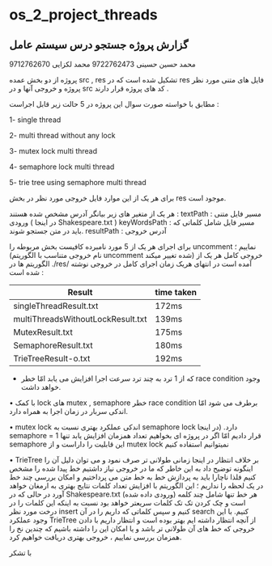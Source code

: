 # os_2_project_threads

## گزارش پروژه جستجو درس سیستم عامل


9712762670
محمد حسین حسینی
9722762473
محمد لکزایی

پروژه از دو بخش عمده src , res  تشکیل شده است که در res فایل های متنی مورد نظر پروژه و خروجی آنها و در src کد های پروژه قرار دارند .
 
مطابق با خواسته صورت سوال این پروژه در 5 حالت زیر قابل اجراست :

1-	single thread

2-	multi thread without any lock

3-	mutex lock multi thread 

4-	semaphore lock multi thread 

5-	trie tree using semaphore multi thread 

برای هر یک از این موارد فایل خروجی مورد نظر در بخش res  موجود است.

هر یک از متغیر های زیر بیانگر آدرس مشخص شده هستند :
textPath : مسیر فایل متنی ورودی ( در اینجا Shakespeare.txt )
keyWordsPath : مسیر فایل شامل کلماتی که باید در متن جستجو شوند.
resultPath  : آدرس خروجی

برای اجرای هر یک از 5 مورد نامبرده کافیست بخش مربوطه را uncomment نماییم ؛ (نام خروجی متناسب با الگوریتم uncomment شده تغییر میکند)
خروجی کامل هر یک از الگوریتم ها در ./res/ آمده است در انتهای هریک زمان اجرای کامل در خروجی نوشته شده است :


|Result | time taken|
|--- | ---|
|singleThreadResult.txt | 172ms|
|multiThreadsWithoutLockResult.txt | 139ms|
|MutexResult.txt | 175ms|
|SemaphoreResult.txt | 180ms|
|TrieTreeResult-o.txt | 192ms|



* که از 1 ترد به چند ترد سرعت اجرا افزایش می یابد امّا خطر race condition وجود خواهد داشت.

•	با کمک lock های mutex , semaphore خطر race condition برطرف می شود امّا اندکی سربار در زمان اجرا به همراه دارد.

•	mutex lock اندکی عملکرد بهتری نسبت به semaphore lock دارد. (در اینجا semaphore = 1 قرار دادیم امّا اگر در پروژه ای بخواهیم تعداد همزمان افزایش یابد تنها semaphore این قابلیت را داراست و از mutex lock نمیتوانیم استفاده کنیم

•	TrieTree بر خلاف انتظار در اینجا زمانی طولانی تر صرف نمود و می توان دلیل آن را اینگونه توضیح داد 
	به این خاطر که ما در خروجی نیاز داشتیم خط پیدا شده را مشخص کنیم فلذا ناچارا باید به پردازش خط به خط متن می پرداختیم و امکان بررسی چند خط در یک لحظه را نداریم ؛ این الگوریتم با افزایش تعداد کلمات نتایج بهتری به ارمغان خواهد آورد در حالی که در Shakespeare.txt (ورودی داده شده) هر خط تنها شامل چند کلمه است و چک کردن تک تک کلمات سریعتر خواهد بود نسبت به اینکه این کلمات را در درخت مورد نظر insert کنیم و سپس کلماتی که داریم را در آن search کنیم.
با این وجود عملکرد TrieTree از آنچه انتظار داشته ایم بهتر بوده است و انتظار داریم با دادن خروجی که خط های آن طولانی تر باشد و یا امکان این را داشته باشیم که چندین نخ را همزمان بررسی نماییم ، خروجی بهتری دریافت خواهیم کرد.

با تشکر

